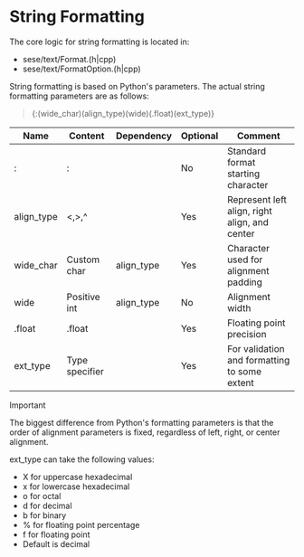 # String Formatting

The core logic for string formatting is located in:

- sese/text/Format.(h|cpp)
- sese/text/FormatOption.(h|cpp)

String formatting is based on Python's parameters. The actual string formatting parameters are as follows:

> {:(wide_char)(align_type)(wide)(.float)(ext_type)}

| Name       | Content       | Dependency   | Optional | Comment                                       |
|------------|---------------|--------------|----------|-----------------------------------------------|
| :          | :             |              | No       | Standard format starting character            |
| align_type | <,>,^         |              | Yes      | Represent left align, right align, and center |
| wide_char  | Custom char   | align_type   | Yes      | Character used for alignment padding          |
| wide       | Positive int  | align_type   | No       | Alignment width                               |
| .float     | .float        |              | Yes      | Floating point precision                      |
| ext_type   | Type specifier|              | Yes      | For validation and formatting to some extent  |

> [!IMPORTANT]
> The biggest difference from Python's formatting parameters is that the order of alignment parameters is fixed, regardless of left, right, or center alignment.

ext_type can take the following values:

- X for uppercase hexadecimal
- x for lowercase hexadecimal
- o for octal
- d for decimal
- b for binary
- % for floating point percentage
- f for floating point
- Default is decimal
